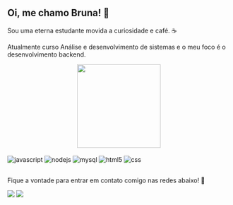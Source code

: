 ## Oi, me chamo Bruna! 🌠

Sou uma eterna estudante movida a curiosidade e café. ☕

Atualmente curso Análise e desenvolvimento de sistemas e o meu foco é o desenvolvimento backend.

<div style="text-align: center;">
   <a href="https://github.com/brunanobrerosas">
   <img height="189em" src="https://github-readme-stats.vercel.app/api/top-langs/?username=brunanobrerosas&layout=compact&langs_count=6&theme=shadow_blue"/>
   </a>
</div>

<div style="display:inline_block"><br/>
    <img align="center" alt="javascript" src="https://img.shields.io/badge/JavaScript-F7DF1E?style=for-the-badge&logo=javascript&logoColor=black"/>
    <img align="center" alt="nodejs" src="https://img.shields.io/badge/Node.js-43853D?style=for-the-badge&logo=node.js&logoColor=white"/> 
    <img align="center" alt="mysql" src="https://img.shields.io/badge/MySQL-00000F?style=for-the-badge&logo=mysql&logoColor=white"/>
    <img align="center" alt="html5" src="https://img.shields.io/badge/HTML5-E34F26?style=for-the-badge&logo=html5&logoColor=white"/>
    <img align="center" alt="css" src="https://img.shields.io/badge/CSS-239120?&style=for-the-badge&logo=css3&logoColor=white"/>    
</div>

##

Fique a vontade para entrar em contato comigo nas redes abaixo! 💌

<div> 
  <a href = "mailto:brunanobrerosas@gmail.com"><img src="https://img.shields.io/badge/-Gmail-%23333?style=for-the-badge&logo=gmail&logoColor=white" target="_blank"></a>
  <a href="www.linkedin.com/in/brunanobrerosas" target="_blank"><img src="https://img.shields.io/badge/-LinkedIn-%230077B5?style=for-the-badge&logo=linkedin&logoColor=white" target="_blank"></a></div>
